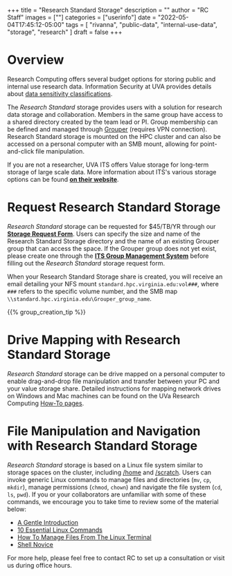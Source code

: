 +++
title = "Research Standard Storage"
description = ""
author = "RC Staff"
images = [""]
categories = ["userinfo"]
date = "2022-05-04T17:45:12-05:00"
tags = [
    "rivanna", 
    "public-data",
    "internal-use-data",
    "storage",
    "research"
]
draft = false
+++

# Overview

Research Computing offers several budget options for storing public and internal use research data. Information Security at UVA provides details about [data sensitivity 
classifications](https://security.virginia.edu/university-data-protection-standards).

The _Research Standard_ storage provides users with a solution for research data storage and collaboration. Members in the same group have access to a shared directory created by 
the team lead or PI. Group membership can be defined and managed through <a href="https://groups.identity.virginia.edu" target="_blank">Grouper</a> (requires VPN connection). Research Standard storage is mounted on the HPC cluster and can also be accessed on a personal computer with an SMB 
mount, allowing for point-and-click file manipulation.

If you are not a researcher, UVA ITS offers Value storage for long-term storage of large scale data. More information about ITS's 
various storage options can be found <a href="https://virginia.service-now.com/its?id=itsweb_kb_article&sys_id=2ca18093db7ac744f032f1f51d9619eb" style="font-weight:bold;" target="_blank">on their website</a>.

# Request Research Standard Storage

_Research Standard_ storage can be requested for $45/TB/YR through our [**Storage Request Form**](/form/storage/).
Users can specify the size and name of the Research Standard Storage directory and the name of an existing Grouper group that can access the space. If the Grouper group does not yet exist, please create one through the <a href="https://in.virginia.edu/how-to-request-group" style="font-weight:bold;" target="_blank">ITS Group Management System</a> before filling out the _Research Standard_ storage request form.

When your Research Standard Storage share is created, you will receive an email detailing your NFS mount `standard.hpc.virginia.edu:vol###`, where `###` refers to the specific volume number, and the SMB map `\\standard.hpc.virginia.edu\Grouper_group_name`.

{{% group_creation_tip %}}

# Drive Mapping with Research Standard Storage

_Research Standard_ storage can be drive mapped on a personal computer to enable drag-and-drop file manipulation and transfer between your PC and your value storage share. Detailed instructions for mapping network drives on Windows and Mac machines can be found on the UVa Research Computing [How-To pages](/userinfo/howtos/storage/drive-mapping).

# File Manipulation and Navigation with Research Standard Storage
 
_Research Standard_ storage is based on a Linux file system similar to storage spaces on the cluster, including [/home](/userinfo/storage/non-sensitive-data/#home) and [/scratch](/userinfo/storage/non-sensitive-data/#scratch). Users can invoke generic Linux commands to manage files and directories (`mv`, `cp`, `mkdir`), manage permissions (`chmod`, `chown`) and navigate the file system (`cd`, `ls`, `pwd`).  If you or your collaborators are unfamiliar with some of these commands, we encourage you to take time to review some of the material below:

<ul>
    <li><a href="https://computers.tutsplus.com/tutorials/navigating-the-terminal-a-gentle-introduction--mac-3855" target="_blank">A Gentle Introduction</a></li>
    <li><a href="https://www.lifewire.com/linux-commands-for-navigating-file-system-4027320" target="_blank">10 Essential Linux Commands</a></li>
    <li><a href="https://www.howtogeek.com/107808/how-to-manage-files-from-the-linux-terminal-11-commands-you-need-to-know/" target="_blank">How To Manage Files From The Linux Terminal</a></li>
    <!-- No Longer active -->
    <!-- <li><a href="http://www.linuxplanet.com/linuxplanet/tutorials/6666/1" target="_blank">Navigating the Linux Filesystem</a></li> -->
    <li><a href="https://swcarpentry.github.io/shell-novice/" target="_blank">Shell Novice</a></li>
</ul>


For more help, please feel free to contact RC to set up a consultation or visit us during office hours. 
